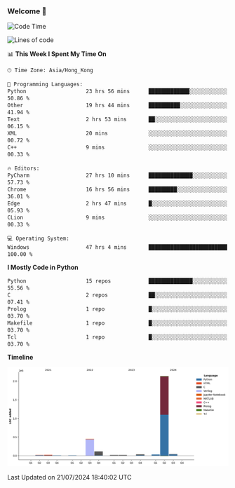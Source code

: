 ### Welcome 👋

<!--START_SECTION:waka-->
![Code Time](http://img.shields.io/badge/Code%20Time-412%20hrs%209%20mins-blue)

![Lines of code](https://img.shields.io/badge/From%20Hello%20World%20I%27ve%20Written-2.8%20million%20lines%20of%20code-blue)

📊 **This Week I Spent My Time On** 

```text
🕑︎ Time Zone: Asia/Hong_Kong

💬 Programming Languages: 
Python                   23 hrs 56 mins      █████████████░░░░░░░░░░░░   50.86 % 
Other                    19 hrs 44 mins      ██████████░░░░░░░░░░░░░░░   41.94 % 
Text                     2 hrs 53 mins       ██░░░░░░░░░░░░░░░░░░░░░░░   06.15 % 
XML                      20 mins             ░░░░░░░░░░░░░░░░░░░░░░░░░   00.72 % 
C++                      9 mins              ░░░░░░░░░░░░░░░░░░░░░░░░░   00.33 % 

🔥 Editors: 
PyCharm                  27 hrs 10 mins      ██████████████░░░░░░░░░░░   57.73 % 
Chrome                   16 hrs 56 mins      █████████░░░░░░░░░░░░░░░░   36.01 % 
Edge                     2 hrs 47 mins       █░░░░░░░░░░░░░░░░░░░░░░░░   05.93 % 
CLion                    9 mins              ░░░░░░░░░░░░░░░░░░░░░░░░░   00.33 % 

💻 Operating System: 
Windows                  47 hrs 4 mins       █████████████████████████   100.00 % 
```

**I Mostly Code in Python** 

```text
Python                   15 repos            ██████████████░░░░░░░░░░░   55.56 % 
C                        2 repos             ██░░░░░░░░░░░░░░░░░░░░░░░   07.41 % 
Prolog                   1 repo              █░░░░░░░░░░░░░░░░░░░░░░░░   03.70 % 
Makefile                 1 repo              █░░░░░░░░░░░░░░░░░░░░░░░░   03.70 % 
Tcl                      1 repo              █░░░░░░░░░░░░░░░░░░░░░░░░   03.70 % 
```



**Timeline**

![Lines of Code chart](https://raw.githubusercontent.com/xhj2501/xhj2501/main/assets/bar_graph.png)


 Last Updated on 21/07/2024 18:40:02 UTC
<!--END_SECTION:waka-->



